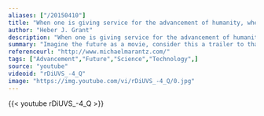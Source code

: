 ```yaml
---
aliases: ["/20150410"]
title: "When one is giving service for the advancement of humanity, when one is working without money and without price, with no hope of earthly reward, there comes a real, genuine joy into the human heart."
author: "Heber J. Grant"
description: "When one is giving service for the advancement of humanity, when one is working without money and without price, with no hope of earthly reward, there comes a real, genuine joy into the human heart. - Heber J. Grant quotes from GetInspired365.com"
summary: "Imagine the future as a movie, consider this a trailer to that movie. The future excites the creator of this video - Michael Marantz - so much, that is why he made this. He thinks we need to be inspired by the immense possibilities of the future and work extremely hard to achieve them. Click 'more' for more videos from Michael."
referenceurl: "http://www.michaelmarantz.com/"
tags: ["Advancement","Future","Science","Technology",]
source: "youtube"
videoid: "rDiUVS_-4_Q"
image: "https://img.youtube.com/vi/rDiUVS_-4_Q/0.jpg"
---
```


{{< youtube rDiUVS_-4_Q >}}
